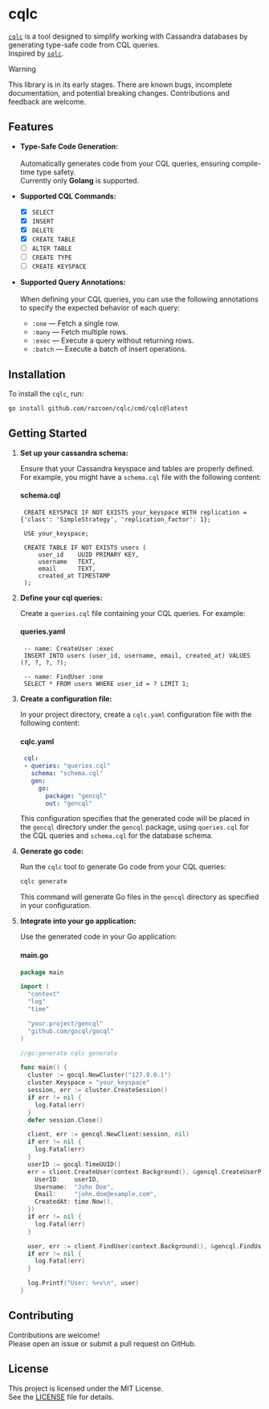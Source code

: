 # cqlc

[`cqlc`](https://github.com/razcoen/cqlc) is a tool designed to simplify working with Cassandra databases by generating type-safe code from CQL queries.
<br> Inspired by [`sqlc`](https://github.com/sqlc-dev/sqlc/).


> [!WARNING]
> This library is in its early stages. There are known bugs, incomplete documentation, and potential breaking changes. Contributions and feedback are welcome.

## Features

- **Type-Safe Code Generation:**
  <br><br> Automatically generates code from your CQL queries, ensuring compile-time type safety.
  <br> Currently only **Golang** is supported.

- **Supported CQL Commands:**
  - [x] `SELECT`
  - [x] `INSERT`
  - [x] `DELETE`
  - [x] `CREATE TABLE`
  - [ ] `ALTER TABLE`
  - [ ] `CREATE TYPE`
  - [ ] `CREATE KEYSPACE`

- **Supported Query Annotations:**
  <br><br> When defining your CQL queries, you can use the following annotations to specify the expected behavior of each query:
  - `:one` — Fetch a single row.
  - `:many` — Fetch multiple rows.
  - `:exec` — Execute a query without returning rows.
  - `:batch` — Execute a batch of insert operations.


## Installation

To install the `cqlc`, run:

```bash
go install github.com/razcoen/cqlc/cmd/cqlc@latest
```

## Getting Started

1. **Set up your cassandra schema:**

   Ensure that your Cassandra keyspace and tables are properly defined. For example, you might have a `schema.cql` file with the following content:

   #### schema.cql
   ```cql
    CREATE KEYSPACE IF NOT EXISTS your_keyspace WITH replication = {'class': 'SimpleStrategy', 'replication_factor': 1};

    USE your_keyspace;

    CREATE TABLE IF NOT EXISTS users (
        user_id    UUID PRIMARY KEY,
        username   TEXT,
        email      TEXT,
        created_at TIMESTAMP
    );
   ```

2. **Define your cql queries:**

   Create a `queries.cql` file containing your CQL queries. For example:

   #### queries.yaml
   ```cql
    -- name: CreateUser :exec
    INSERT INTO users (user_id, username, email, created_at) VALUES (?, ?, ?, ?);

    -- name: FindUser :one
    SELECT * FROM users WHERE user_id = ? LIMIT 1;
   ```

3. **Create a configuration file:**

   In your project directory, create a `cqlc.yaml` configuration file with the following content:

   #### cqlc.yaml
   ```yaml
    cql:
    - queries: "queries.cql"
      schema: "schema.cql"
      gen:
        go:
          package: "gencql"
          out: "gencql"
   ```

   This configuration specifies that the generated code will be placed in the `gencql` directory under the `gencql` package, using `queries.cql` for the CQL queries and `schema.cql` for the database schema.


4. **Generate go code:**

   Run the `cqlc` tool to generate Go code from your CQL queries:

   ```bash
   cqlc generate
   ```

   This command will generate Go files in the `gencql` directory as specified in your configuration.

5. **Integrate into your go application:**

   Use the generated code in your Go application:

   #### main.go
    ```go
    package main

    import (
      "context"
      "log"
      "time"

      "your.project/gencql"
      "github.com/gocql/gocql"
    )

    //go:generate cqlc generate

    func main() {
      cluster := gocql.NewCluster("127.0.0.1")
      cluster.Keyspace = "your_keyspace"
      session, err := cluster.CreateSession()
      if err != nil {
        log.Fatal(err)
      }
      defer session.Close()

      client, err := gencql.NewClient(session, nil)
      if err != nil {
        log.Fatal(err)
      }
      userID := gocql.TimeUUID()
      err = client.CreateUser(context.Background(), &gencql.CreateUserParams{
        UserID:    userID,
        Username:  "John Doe",
        Email:     "john.doe@example.com",
        CreatedAt: time.Now(),
      })
      if err != nil {
        log.Fatal(err)
      }

      user, err := client.FindUser(context.Background(), &gencql.FindUserParams{UserID: userID})
      if err != nil {
        log.Fatal(err)
      }

      log.Printf("User: %+v\n", user)
    }
    ```

## Contributing

Contributions are welcome!
<br> Please open an issue or submit a pull request on GitHub.

## License

This project is licensed under the MIT License.
<br> See the [LICENSE](LICENSE) file for details.
